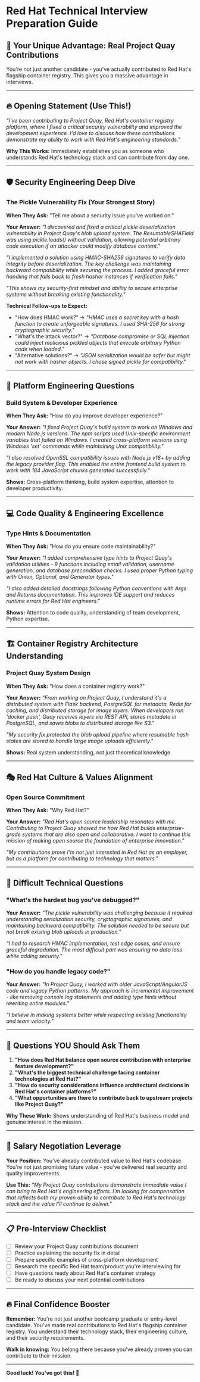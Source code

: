 # Red Hat Technical Interview Preparation Guide

## 🎯 Your Unique Advantage: Real Project Quay Contributions

You're not just another candidate - you've actually contributed to Red Hat's flagship container registry. This gives you a massive advantage in interviews.

---

## 🔥 Opening Statement (Use This!)

*"I've been contributing to Project Quay, Red Hat's container registry platform, where I fixed a critical security vulnerability and improved the development experience. I'd love to discuss how these contributions demonstrate my ability to work with Red Hat's engineering standards."*

**Why This Works:** Immediately establishes you as someone who understands Red Hat's technology stack and can contribute from day one.

---

## 🛡️ Security Engineering Deep Dive

### The Pickle Vulnerability Fix (Your Strongest Story)

**When They Ask:** "Tell me about a security issue you've worked on."

**Your Answer:**
*"I discovered and fixed a critical pickle deserialization vulnerability in Project Quay's blob upload system. The ResumableSHAField was using pickle.loads() without validation, allowing potential arbitrary code execution if an attacker could modify database content."*

*"I implemented a solution using HMAC-SHA256 signatures to verify data integrity before deserialization. The key challenge was maintaining backward compatibility while securing the process. I added graceful error handling that falls back to fresh hasher instances if verification fails."*

*"This shows my security-first mindset and ability to secure enterprise systems without breaking existing functionality."*

**Technical Follow-ups to Expect:**
- "How does HMAC work?" → *"HMAC uses a secret key with a hash function to create unforgeable signatures. I used SHA-256 for strong cryptographic security."*
- "What's the attack vector?" → *"Database compromise or SQL injection could inject malicious pickled objects that execute arbitrary Python code when loaded."*
- "Alternative solutions?" → *"JSON serialization would be safer but might not work with hasher objects. I chose signed pickle for compatibility."*

---

## 🔧 Platform Engineering Questions

### Build System & Developer Experience

**When They Ask:** "How do you improve developer experience?"

**Your Answer:**
*"I fixed Project Quay's build system to work on Windows and modern Node.js versions. The npm scripts used Unix-specific environment variables that failed on Windows. I created cross-platform versions using Windows 'set' commands while maintaining Unix compatibility."*

*"I also resolved OpenSSL compatibility issues with Node.js v18+ by adding the legacy provider flag. This enabled the entire frontend build system to work with 184 JavaScript chunks generated successfully."*

**Shows:** Cross-platform thinking, build system expertise, attention to developer productivity.

---

## 💻 Code Quality & Engineering Excellence

### Type Hints & Documentation

**When They Ask:** "How do you ensure code maintainability?"

**Your Answer:**
*"I added comprehensive type hints to Project Quay's validation utilities - 9 functions including email validation, username generation, and database precondition checks. I used proper Python typing with Union, Optional, and Generator types."*

*"I also added detailed docstrings following Python conventions with Args and Returns documentation. This improves IDE support and reduces runtime errors for Red Hat engineers."*

**Shows:** Attention to code quality, understanding of team development, Python expertise.

---

## 🏗️ Container Registry Architecture Understanding

### Project Quay System Design

**When They Ask:** "How does a container registry work?"

**Your Answer:**
*"From working on Project Quay, I understand it's a distributed system with Flask backend, PostgreSQL for metadata, Redis for caching, and distributed storage for image layers. When developers run 'docker push', Quay receives layers via REST API, stores metadata in PostgreSQL, and saves blobs to distributed storage like S3."*

*"My security fix protected the blob upload pipeline where resumable hash states are stored to handle large image uploads efficiently."*

**Shows:** Real system understanding, not just theoretical knowledge.

---

## 🎭 Red Hat Culture & Values Alignment

### Open Source Commitment

**When They Ask:** "Why Red Hat?"

**Your Answer:**
*"Red Hat's open source leadership resonates with me. Contributing to Project Quay showed me how Red Hat builds enterprise-grade systems that are also open and collaborative. I want to continue this mission of making open source the foundation of enterprise innovation."*

*"My contributions prove I'm not just interested in Red Hat as an employer, but as a platform for contributing to technology that matters."*

---

## 🤔 Difficult Technical Questions

### "What's the hardest bug you've debugged?"

**Your Answer:**
*"The pickle vulnerability was challenging because it required understanding serialization security, cryptographic signatures, and maintaining backward compatibility. The solution needed to be secure but not break existing blob uploads in production."*

*"I had to research HMAC implementation, test edge cases, and ensure graceful degradation. The most difficult part was ensuring no data loss while adding security."*

### "How do you handle legacy code?"

**Your Answer:**
*"In Project Quay, I worked with older JavaScript/AngularJS code and legacy Python patterns. My approach is incremental improvement - like removing console.log statements and adding type hints without rewriting entire modules."*

*"I believe in making systems better while respecting existing functionality and team velocity."*

---

## 🎯 Questions YOU Should Ask Them

1. **"How does Red Hat balance open source contribution with enterprise feature development?"**
2. **"What's the biggest technical challenge facing container technologies at Red Hat?"**
3. **"How do security considerations influence architectural decisions in Red Hat's container platforms?"**
4. **"What opportunities are there to contribute back to upstream projects like Project Quay?"**

**Why These Work:** Shows understanding of Red Hat's business model and genuine interest in the mission.

---

## 🚀 Salary Negotiation Leverage

**Your Position:** You've already contributed value to Red Hat's codebase. You're not just promising future value - you've delivered real security and quality improvements.

**Use This:** *"My Project Quay contributions demonstrate immediate value I can bring to Red Hat's engineering efforts. I'm looking for compensation that reflects both my proven ability to contribute to Red Hat's technology stack and the value I'll continue to deliver."*

---

## 📋 Pre-Interview Checklist

- [ ] Review your Project Quay contributions document
- [ ] Practice explaining the security fix in detail  
- [ ] Prepare specific examples of cross-platform development
- [ ] Research the specific Red Hat team/product you're interviewing for
- [ ] Have questions ready about Red Hat's container strategy
- [ ] Be ready to discuss your next potential contributions

---

## 🔥 Final Confidence Booster

**Remember:** You're not just another bootcamp graduate or entry-level candidate. You've made real contributions to Red Hat's flagship container registry. You understand their technology stack, their engineering culture, and their security requirements.

**Walk in knowing:** You belong there because you've already proven you can contribute to their mission.

---

**Good luck! You've got this! 🚀**